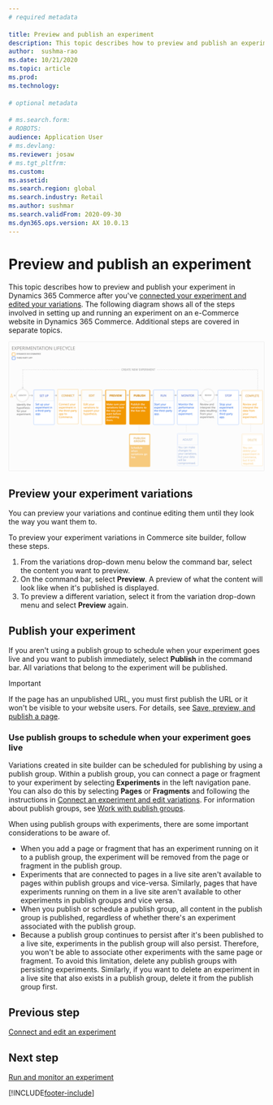 ```yaml
---
# required metadata

title: Preview and publish an experiment
description: This topic describes how to preview and publish an experiment from Dynamics 365 Commerce.
author:  sushma-rao 
ms.date: 10/21/2020
ms.topic: article
ms.prod: 
ms.technology: 

# optional metadata

# ms.search.form: 
# ROBOTS: 
audience: Application User
# ms.devlang: 
ms.reviewer: josaw
# ms.tgt_pltfrm: 
ms.custom: 
ms.assetid: 
ms.search.region: global
ms.search.industry: Retail
ms.author: sushmar
ms.search.validFrom: 2020-09-30
ms.dyn365.ops.version: AX 10.0.13
---
```


# Preview and publish an experiment

This topic describes how to preview and publish your experiment in Dynamics 365 Commerce after you've [connected your experiment and edited your variations](experimentation-connect-edit.md). The following diagram shows all of the steps involved in setting up and running an experiment on an e-Commerce website in Dynamics 365 Commerce. Additional steps are covered in separate topics.

[ ![Experimentation user journey - Preview & Publish.](./media/experimentation_preview_publish.svg) ](./media/experimentation_preview_publish.svg#lightbox)

## Preview your experiment variations
You can preview your variations and continue editing them until they look the way you want them to.

To preview your experiment variations in Commerce site builder, follow these steps.

1. From the variations drop-down menu below the command bar, select the content you want to preview. 
1. On the command bar, select **Preview**. A preview of what the content will look like when it's published is displayed.
1. To preview a different variation, select it from the variation drop-down menu and select **Preview** again.

## Publish your experiment
If you aren't using a publish group to schedule when your experiment goes live and you want to publish immediately, select **Publish** in the command bar. All variations that belong to the experiment will be published.
    
> [!IMPORTANT]
> If the page has an unpublished URL, you must first publish the URL or it won't be visible to your website users. For details, see [Save, preview, and publish a page](save-preview-publish-page.md).
    
### Use publish groups to schedule when your experiment goes live
Variations created in site builder can be scheduled for publishing by using a publish group. Within a publish group, you can connect a page or fragment to your experiment by selecting **Experiments** in the left navigation pane. You can also do this by selecting **Pages** or **Fragments** and following the instructions in [Connect an experiment and edit variations](experimentation-connect-edit.md). For information about publish groups, see [Work with publish groups](publish-groups.md).

When using publish groups with experiments, there are some important considerations to be aware of.
- When you add a page or fragment that has an experiment running on it to a publish group, the experiment will be removed from the page or fragment in the publish group.
- Experiments that are connected to pages in a live site aren't available to pages within publish groups and vice-versa. Similarly, pages that have experiments running on them in a live site aren't available to other experiments in publish groups and vice versa.
- When you publish or schedule a publish group, all content in the publish group is published, regardless of whether there's an experiment associated with the publish group.
- Because a publish group continues to persist after it's been published to a live site, experiments in the publish group will also persist. Therefore, you won't be able to associate other experiments with the same page or fragment. To avoid this limitation, delete any publish groups with persisting experiments. Similarly, if you want to delete an experiment in a live site that also exists in a publish group, delete it from the publish group first.

## Previous step
[Connect and edit an experiment](experimentation-connect-edit.md)

## Next step
[Run and monitor an experiment](experimentation-run-monitor.md)


[!INCLUDE[footer-include](../includes/footer-banner.md)]